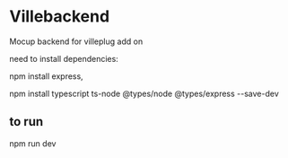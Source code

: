 # Villebackend
Mocup backend for villeplug add on

need to install dependencies:

npm install express,

npm install typescript ts-node @types/node @types/express --save-dev

## to run

npm run dev
